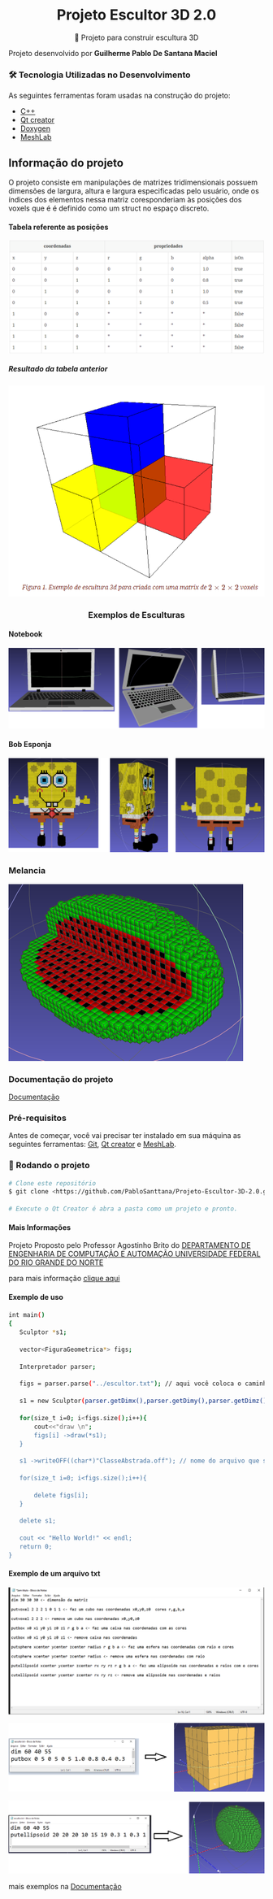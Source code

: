 <h1 align="center">Projeto Escultor 3D 2.0</h1>
<p align="center">🚀 Projeto para construir escultura 3D</p>

Projeto desenvolvido por <strong> Guilherme Pablo De Santana Maciel </strong>

### 🛠 Tecnologia Utilizadas no Desenvolvimento 

As seguintes ferramentas foram usadas na construção do projeto:

- [C++](http://www.cplusplus.org/)   
- [Qt creator](https://www.qt.io/download)      
- [Doxygen](https://www.doxygen.nl/index.html)
- [MeshLab](https://www.meshlab.net/)


## Informação do projeto
O projeto consiste em manipulações de matrizes tridimensionais possuem dimensões de largura, altura e largura especificadas pelo usuário, onde os índices dos elementos nessa matriz coresponderiam às posições dos voxels que é é definido como um struct no espaço discreto.

#### Tabela referente as posições 

![tabela](https://github.com/PabloSanttana/Projeto-Escultor-3D-1.0/blob/master/images/tabelaExemplo.png)

##### Resultado da tabela anterior 

![Cupo](https://github.com/PabloSanttana/Projeto-Escultor-3D-1.0/blob/master/images/Cubo.png)

<h3 align="center">
    Exemplos de Esculturas
</h3>

#### Notebook

![notebook](https://github.com/PabloSanttana/Projeto-Escultor-3D-1.0/blob/master/images/Notebook.png)

#### Bob Esponja

![bobEsponja](https://github.com/PabloSanttana/Projeto-Escultor-3D-1.0/blob/master/images/bobEsponja.png)

### Melancia

![melancia](https://github.com/PabloSanttana/Projeto-Escultor-3D-1.0/blob/master/images/melacia.png)

### Documentação do projeto 
 
 [Documentação](https://pablosanttana.github.io/Projeto-Escultor-3D-2.0/html/class_put_ellipsoid.html)
 
 
### Pré-requisitos

Antes de começar, você vai precisar ter instalado em sua máquina as seguintes ferramentas:
[Git](https://git-scm.com), [Qt creator](https://www.qt.io/download) e [MeshLab](https://www.meshlab.net/).

### 🎲 Rodando o projeto

```bash
# Clone este repositório
$ git clone <https://github.com/PabloSanttana/Projeto-Escultor-3D-2.0.git>

# Execute o Qt Creator é abra a pasta como um projeto e pronto.

 ```
 
 #### Mais Informações
 
 Projeto Proposto pelo Professor Agostinho Brito do  <a href="https://www.dca.ufrn.br/"> DEPARTAMENTO DE ENGENHARIA DE COMPUTAÇÃO E AUTOMAÇÃO UNIVERSIDADE FEDERAL DO RIO GRANDE DO NORTE </a>
 
 para mais informação <a href="https://agostinhobritojr.github.io/curso/progav-dca1202/escultor.html">clique aqui<a/>
 
 
 #### Exemplo de uso
 
 ```bash
 int main()
{
    Sculptor *s1;

    vector<FiguraGeometrica*> figs;

    Interpretador parser;
    
    figs = parser.parse("../escultor.txt"); // aqui você coloca o caminho de seu arquivo que será utilizado 

    s1 = new Sculptor(parser.getDimx(),parser.getDimy(),parser.getDimz());

    for(size_t i=0; i<figs.size();i++){
        cout<<"draw \n";
        figs[i] ->draw(*s1);
    }

    s1 ->writeOFF((char*)"ClasseAbstrada.off"); // nome do arquivo que será salvo

    for(size_t i=0; i<figs.size();i++){

        delete figs[i];
    }

    delete s1;

    cout << "Hello World!" << endl;
    return 0;
}
 
 ```
 
 #### Exemplo de  um arquivo txt
 
 ![arquivo.txt]( https://github.com/PabloSanttana/Projeto-Escultor-3D-2.0/blob/master/images/textExemplo.png)
 
 
 ![exemplo](https://github.com/PabloSanttana/Projeto-Escultor-3D-2.0/blob/master/images/putbox.png)
 
 ![exemplo2](https://github.com/PabloSanttana/Projeto-Escultor-3D-2.0/blob/master/images/putellipsoid.png)

  mais exemplos na [Documentação](https://pablosanttana.github.io/Projeto-Escultor-3D-2.0/html/class_put_ellipsoid.html)

